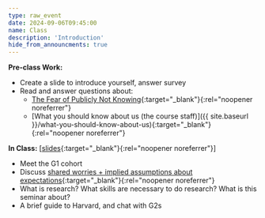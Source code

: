 ```yaml
---
type: raw_event
date: 2024-09-06T09:45:00
name: Class
description: 'Introduction'
hide_from_announcments: true
---
```


**Pre-class Work:**
* Create a slide to introduce yourself, answer survey
* Read and answer questions about:
  * [The Fear of Publicly Not Knowing](https://medium.com/bucknell-hci/the-fear-of-publicly-not-knowing-239e1b7a39f3){:target="_blank"}{:rel="noopener noreferrer"}
  * [What you should know about us (the course staff)]({{ site.baseurl }}/what-you-should-know-about-us){:target="_blank"}{:rel="noopener noreferrer"}

**In Class:** \[[slides](https://docs.google.com/presentation/d/148IC1UtISpBZxkoqYmS4N0rYB0knudrbn6tadupVE0g/edit?usp=sharing){:target="_blank"}{:rel="noopener noreferrer"}\]
* Meet the G1 cohort
* Discuss [shared worries + implied assumptions about expectations](https://docs.google.com/document/d/1T8TqKgeA3GASqY4MEIs4p08AYRU66n2NaVlxzOvwJBs/edit#heading=h.ng0pvlanhs9){:target="_blank"}{:rel="noopener noreferrer"}
* What is research? What skills are necessary to do research? What is this seminar about?
* A brief guide to Harvard, and chat with G2s
